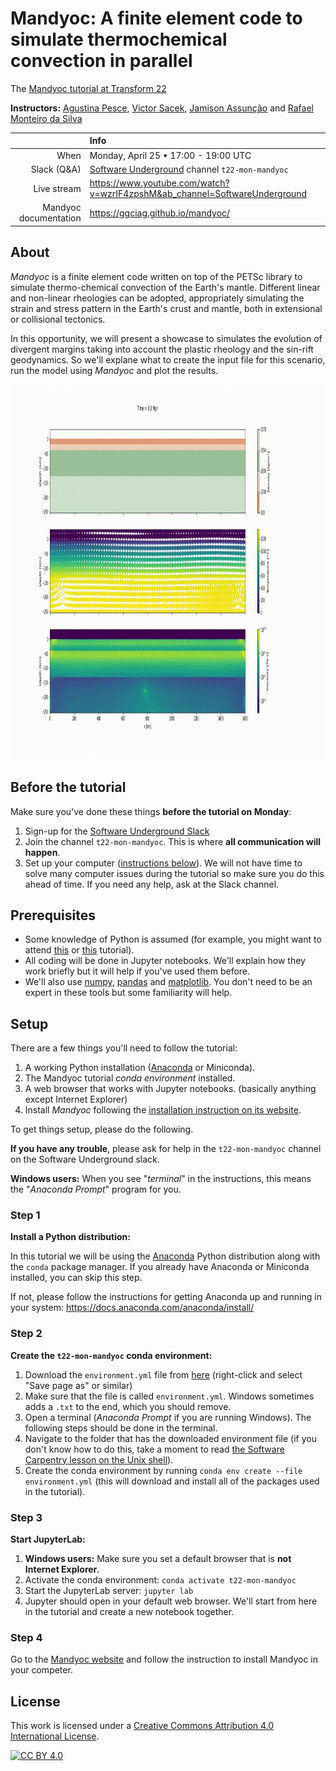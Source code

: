 # Mandyoc: A finite element code to simulate thermochemical convection in parallel

The [Mandyoc tutorial at Transform 22](https://softwareunderground.org/t22-instructor-info)

**Instructors:**
[Agustina Pesce](https://github.com/aguspesce),
[Victor Sacek](https://github.com/victorsacek),
[Jamison Assunção](https://github.com/jamisonassuncao) and
[Rafael Monteiro da Silva](https://github.com/rafaelmds)

|                       | Info                                                                               |
| --------------------: | :--------------------------------------------------------------------------------- |
|                  When | Monday, April 25 • 17:00 - 19:00 UTC                                               |
|           Slack (Q&A) | [Software Underground](https://softwareunderground.org/) channel `t22-mon-mandyoc` |
|           Live stream | https://www.youtube.com/watch?v=wzrIF4zpshM&ab_channel=SoftwareUnderground         |
| Mandyoc documentation | https://ggciag.github.io/mandyoc/                                                  |

## About

_Mandyoc_ is a finite element code written on top of the PETSc library to simulate
thermo-chemical convection of the Earth's mantle.
Different linear and non-linear rheologies can be adopted, appropriately
simulating the strain and stress pattern in the Earth's crust and mantle, both
in extensional or collisional tectonics.

In this opportunity, we will present a showcase to simulates the evolution of
divergent margins taking into account the plastic rheology and the sin-rift
geodynamics.
So we'll explane what to create the input file for this scenario, run the model
using _Mandyoc_ and plot the results.

<img src="img/continental-rift.gif" width="1500" height="600"/>

## Before the tutorial

Make sure you've done these things **before the tutorial on Monday**:

1. Sign-up for the [Software Underground Slack](https://softwareunderground.org/slack)
1. Join the channel `t22-mon-mandyoc`.
   This is where **all communication will happen**.
1. Set up your computer ([instructions below](#setup)).
   We will not have time to solve many computer issues during the tutorial so
   make sure you do this ahead of time.
   If you need any help, ask at the Slack channel.

## Prerequisites

- Some knowledge of Python is assumed (for example, you might want to attend
  [this](https://transform2020.sched.com/event/c7Jm/getting-started-with-python)
  or [this](https://transform2020.sched.com/event/c7Jn/more-python-for-subsurface)
  tutorial).
- All coding will be done in Jupyter notebooks.
  We'll explain how they work briefly but it will help if you've used them before.
- We'll also use [numpy](https://numpy.org/), [pandas](https://pandas.pydata.org/)
  and [matplotlib](https://matplotlib.org/).
  You don't need to be an expert in these tools but some familiarity will help.

## Setup

There are a few things you'll need to follow the tutorial:

1. A working Python installation ([Anaconda](https://www.anaconda.com/) or Miniconda).
2. The Mandyoc tutorial _conda environment_ installed.
3. A web browser that works with Jupyter notebooks.
   (basically anything except Internet Explorer)
4. Install _Mandyoc_ following the [installation instruction on its website](https://ggciag.github.io/mandyoc/files/installation.html).

To get things setup, please do the following.

**If you have any trouble**, please ask for help in the
`t22-mon-mandyoc` channel on the Software Underground slack.

**Windows users:** When you see "_terminal_" in the instructions,
this means the "_Anaconda Prompt_" program for you.

### Step 1

**Install a Python distribution:**

In this tutorial we will be using the [Anaconda](https://www.anaconda.com/)
Python distribution along with the `conda` package manager. If you already have
Anaconda or Miniconda installed, you can skip this step.

If not, please follow the instructions for getting Anaconda up and running in
your system: https://docs.anaconda.com/anaconda/install/

### Step 2

**Create the `t22-mon-mandyoc` conda environment:**

1. Download the `environment.yml` file from
   [here](https://raw.githubusercontent.com/fatiando/transform21/master/environment.yml)
   (right-click and select "Save page as" or similar)
1. Make sure that the file is called `environment.yml`. Windows sometimes adds a
   `.txt` to the end, which you should remove.
1. Open a terminal (_Anaconda Prompt_ if you are running Windows). The
   following steps should be done in the terminal.
1. Navigate to the folder that has the downloaded environment file
   (if you don't know how to do this, take a moment to read [the Software
   Carpentry lesson on the Unix shell](http://swcarpentry.github.io/shell-novice/)).
1. Create the conda environment by running `conda env create --file environment.yml`
   (this will download and install all of the packages used in the tutorial).

### Step 3

**Start JupyterLab:**

1. **Windows users:** Make sure you set a default browser that is **not Internet Explorer**.
1. Activate the conda environment: `conda activate t22-mon-mandyoc`
1. Start the JupyterLab server: `jupyter lab`
1. Jupyter should open in your default web browser. We'll start from here in the
   tutorial and create a new notebook together.

### Step 4

Go to the [Mandyoc website](https://ggciag.github.io/mandyoc/files/installation.html)
and follow the instruction to install Mandyoc in your competer.

## License

This work is licensed under a
[Creative Commons Attribution 4.0 International License][cc-by].

[![CC BY 4.0][cc-by-image]][cc-by]

[cc-by]: http://creativecommons.org/licenses/by/4.0/
[cc-by-image]: https://i.creativecommons.org/l/by/4.0/88x31.png
